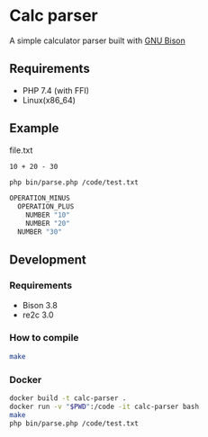# Calc parser

A simple calculator parser built with [GNU Bison](https://www.gnu.org/software/bison/)

## Requirements
* PHP 7.4 (with FFI)
* Linux(x86_64)

## Example

file.txt
```text
10 + 20 - 30
```

```bash
php bin/parse.php /code/test.txt
```

```bash
OPERATION_MINUS
  OPERATION_PLUS
    NUMBER "10"
    NUMBER "20"
  NUMBER "30"
```

## Development

### Requirements
* Bison 3.8
* re2c 3.0

### How to compile
```bash
make
```

### Docker
```bash
docker build -t calc-parser .
docker run -v "$PWD":/code -it calc-parser bash
make
php bin/parse.php /code/test.txt
```
